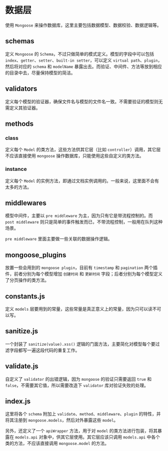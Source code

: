 # 数据层

使用 `Mongoose` 来操作数据库，这里主要包括数据模型、数据校验、数据逻辑等。

## schemas

定义 `Mongoose` 的 `Schema`，不过只做简单的模式定义。模型的字段中可以包括 `index`、`getter`、`setter`、`built-in setter`，可以定义 `virtual path`、`plugin`，然后将对应的 `schema` 和 `modelName` 暴露出去。而验证、中间件、方法等放到相应的目录中去，尽量保持模型的简洁。

## validators

定义每个模型的验证器，确保文件名与模型的文件名一致。不需要验证的模型则无需定义其验证器。

## methods

### class

定义每个 `Model` 的类方法，这些方法供其它层（比如 `controller`）调用，其它层不应该直接使用 `mongoose` 操作数据库，只能使用这些自定义的类方法。

### instance

定义每个 `Model` 的实例方法，即通过文档实例调用的。一般来说，这里面不会有太多的方法。

## middlewares

模型中间件，主要以 `pre middleware` 为主，因为只有它是带流程控制的。而 `post middleware` 则只是简单的事件触发而已，不带流程控制，一般用在队列这种场景。

`pre middleware` 里面主要做一些关联的数据操作逻辑。

## mongoose_plugins

放置一些会用到的 `mongoose plugin`，目前有 `timestamp` 和 `pagination` 两个插件，前者分别为每个模型增加 `创建时间` 和 `更新时间` 字段；后者分别为每个模型定义了分页操作的类方法。

## constants.js

定义 `models` 层要用到的常量，这些常量是真正意义上的常量，因为只可以读不可以写。

## sanitize.js

一个封装了 `sanitize(value).xss()` 逻辑的门面方法，主要简化对模型每个要过滤字段都写一遍这段代码的重复工作。

## validate.js

自定义了 `validator` 的出错逻辑，因为 `mongoose` 的验证只需要返回 `true` 和 `false`，不需要其它值，所以需要改造下 `validator` 库对验证失败的处理。

## index.js

这里将各个 `schema` 附加上 `validate`、`method`、`middleware`、`plugin` 的特性，并将其注册到 `mongoose.models`，然后对外暴露这些 `model`。

另外，还定义了一个 `apiWrapper` 方法，用于对 `model` 的类方法进行包装，将其暴露在 `models.api` 对象中，供其它层使用。其它层应该只调用 `models.api` 中各个类的方法，不应该直接调用 `mongoose.model` 的方法。